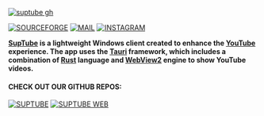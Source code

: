 [![suptube gh](https://user-images.githubusercontent.com/79461263/229287978-ec566079-db20-4e86-9131-5d4bc11cadfc.png)](https://github.com/teamsuptube/SupTube)

[![SOURCEFORGE](https://img.shields.io/badge/SOURCEFORGE-%23ED1C24.svg?style=for-the-badge&logo=sourceforge&logoColor=white)](https://sourceforge.net/p/suptube)
[![MAIL](https://img.shields.io/badge/MAIL-%23ED1C24.svg?style=for-the-badge&logo=maildotru&logoColor=white)](mailto:teamsuptube@gmail.com)
[![INSTAGRAM](https://img.shields.io/badge/INSTAGRAM-%23ED1C24.svg?style=for-the-badge&logo=instagram&logoColor=white)](https://www.instagram.com/suptubeapp)


**[SupTube](https://suptube.repl.co) is a lightweight Windows client created to enhance the [YouTube](https://www.youtube.com) experience. The app uses the [Tauri](https://tauri.app) framework, which includes a combination of [Rust](https://rust-lang.org) language and [WebView2](https://learn.microsoft.com/en-us/microsoft-edge/webview2) engine to show YouTube videos.**

#### CHECK OUT OUR GITHUB REPOS:

[![SUPTUBE](https://img.shields.io/badge/APP-%23ED1C24.svg?style=for-the-badge&logo=github&logoColor=white)](https://github.com/sandunwira/SupTube)
[![SUPTUBE WEB](https://img.shields.io/badge/WEBSITE-%23ED1C24.svg?style=for-the-badge&logo=github&logoColor=white)](https://github.com/sandunwira/SupTube-Web)
